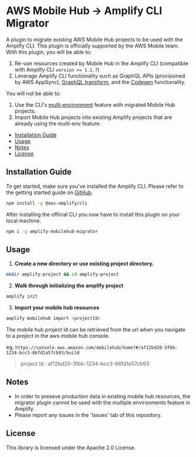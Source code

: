 # AWS Mobile Hub &rarr; Amplify CLI Migrator

A plugin to migrate existing AWS Mobile Hub projects to be used with the Amplify CLI. This plugin is officially supported by the AWS Mobile team. With this plugin, you will be able to:
1. Re-use resources created by Mobile Hub in the Amplify CLI (compatible with Amplify CLI `version >= 1.1.7`)
2. Leverage Amplify CLI functionality such as GraphQL APIs (provisioned by AWS AppSync), [GraphQL transform](https://aws-amplify.github.io/docs/cli/graphql), and the [Codegen](https://aws-amplify.github.io/docs/cli/codegen) functionality.

You will not be able to:

1. Use the CLI's [multi-environment](https://aws-amplify.github.io/docs/cli/multienv) feature with migrated Mobile Hub projects.
2. Import Mobile Hub projects into existing Amplify projects that are already using the multi-env feature.

- [Installation Guide](#installation-guide)
- [Usage](#usage)
- [Notes](#notes)
- [License](#license)

## Installation Guide

To get started, make sure you've installed the Amplify CLI. Please refer to the getting started guide on [GitHub](https://github.com/aws-amplify/amplify-cli).

```bash
npm install -g @aws-amplify/cli
```

After installing the official CLI you now have to install this plugin on your local machine. 

```bash
npm i -g amplify-mobilehub-migrator
```


## Usage

1. **Create a new directory or use existing project directory.**

```bash
mkdir amplify-project && cd amplify-project
```

2. **Walk through initializing the amplify project**

``` bash
amplify init
```

3. **Import your mobile hub resources**

``` bash
amplify mobilehub import <projectId>
```

The mobile hub project Id can be retrieved from the url when you navigate to a project in the aws mobile hub console.

eg. `https://console.aws.amazon.com/mobilehub/home?#/af12bd20-3fbb-1234-bcc3-86fd1a57cb93/build`
> project Id : af12bd20-3fbb-1234-bcc3-86fd1a57cb93

## Notes

- In order to preseve production data in existing mobile hub resources, the migrator plugin cannot be used with the multiple environments feature in Amplify.
- Please report any issues in the 'Issues' tab of this repository.

## License

This library is licensed under the Apache 2.0 License.
